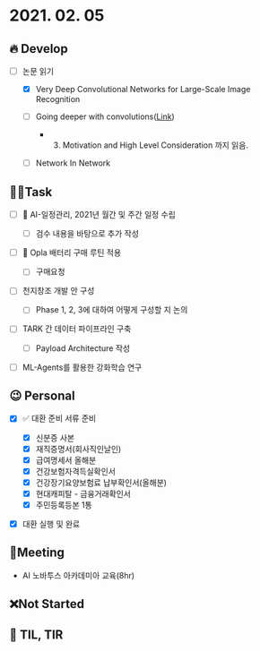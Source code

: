 # 2021. 02. 05

## 🔥 Develop

- [ ] 논문 읽기
  - [x] Very Deep Convolutional Networks for Large-Scale Image Recognition
  - [ ] Going deeper with convolutions([Link](https://89douner.tistory.com/62?category=873854))
    * 3. Motivation and High Level Consideration 까지 읽음.
  - [ ] Network In Network



##  🏳‍🌈Task

- [ ] 🎨 AI-일정관리, 2021년 월간 및 주간 일정 수립

  - [ ] 검수 내용을 바탕으로 추가 작성
- [ ] 🎨 Opla 배터리 구매 루틴 적용
  - [ ] 구매요청
- [ ] 천지창조 개발 안 구성
  - [ ] Phase 1, 2, 3에 대하여 어떻게 구성할 지 논의
- [ ] TARK 간 데이터 파이프라인 구축
  - [ ] Payload Architecture 작성
- [ ] ML-Agents를 활용한 강화학습 연구




## 😉 Personal

- [x] ✅ 대환 준비 서류 준비
  - [x] 신분증 사본
  - [x] 재직증명서(회사직인날인)
  - [x] 급여명세서 올해분
  - [x] 건강보험자격득실확인서
  - [x] 건강장기요양보험료 납부확인서(올해분)
  - [x] 현대캐피탈 - 금융거래확인서
  - [x] 주민등록등본 1통
- [x] 대환 실행 및 완료



## :dizzy: ​Meeting

* AI 노바투스 아카데미아 교육(8hr)



## ❌Not Started




## 📸 TIL, TIR

